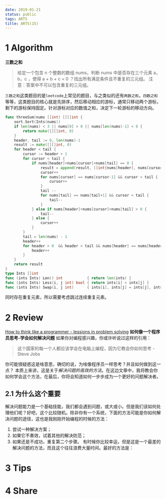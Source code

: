 ```yaml
---
date: 2019-01-21
status: public
tags: ARTS
title: ARTS(15)
---
```

# 1 Algorithm
**三数之和**
> 给定一个包含 n 个整数的数组 nums，判断 nums 中是否存在三个元素 a，b，c ，使得 a + b + c = 0 ？找出所有满足条件且不重复的三元组。
注意：答案中不可以包含重复的三元组。

`三数之和`这类题目的是`leetcode`上常见的题目，与之类似的还有`两数之和`，`四数之和`等等，这类题目的核心就是先排序，然后移动相应的游标，通常只移动两个游标， 剩下的游标保持固定。针对游标对应的数值之和，决定下一轮游标的移动方向。
```go
func threeSum(nums []int) [][]int {
	sort.Sort(Ints(nums))
	if len(nums) < 3 || nums[0] > 0 || nums[len(nums)-1] < 0 {
		return make([][]int, 0)
	}
	header, tail := 0, len(nums)-1
	result := make([][]int, 0)
	for header < tail {
		cursor := header + 1
		for cursor < tail {
			if nums[header]+nums[cursor]+nums[tail] == 0 {
				result = append(result, []int{nums[header], nums[cursor], nums[tail]})
				cursor++
				for nums[cursor] == nums[cursor-1] && cursor < tail {
					cursor++
				}
				tail --
				for nums[tail] == nums[tail+1] && cursor < tail {
					tail--
				}
			} else if nums[header]+nums[cursor]+nums[tail] > 0 {
				tail--
			} else {
				cursor++
			}
		}
		tail = len(nums) - 1
		header++
		for header > 0  && header < tail && nums[header] == nums[header-1]{
			header++
		}
	}
	return result
}
type Ints []int
func (ints Ints) Len() int           { return len(ints) }
func (ints Ints) Less(i, j int) bool { return ints[i] < ints[j] }
func (ints Ints) Swap(i, j int)      { ints[i], ints[j] = ints[j], ints[i] }
```
同时存在重复元素，所以需要考虑跳过连续重复元素。
# 2 Review
[How to think like a programmer - lessions in problem solving](https://medium.freecodecamp.org/how-to-think-like-a-programmer-lessons-in-problem-solving-d1d8bf1de7d2?source=email-b2b9bf6c4b8b-1535364439966-digest.reader------0-49------------------e93d4f2c_b798_4f39_a80d_e1ab2a3eb2ef-1&sectionName=top)
**如何像一个程序员思考-学会如何解决问题**
如果你对编程感兴趣，你或许听说过这样的引用：
> 这个国家的每一个人都应该学会在电脑上编程，因为它教会你如何思考 - Steve Jobs

你可能很疑惑这是啥意思，确切的说，为啥像程序员一样思考？并且如何做到这一点？
本质上来讲，这是关于*解决问题的高效的方法*。在这边文章中，我将教会你如何学会这个方法，在最后，你将会知道如何一步步成为一个更好的问题解决者。
## 2.1 为什么这个重要
解决问题能力是一个基础技能，我们都会遇到问题，或大或小。但是我们该如何处理他们呢？好吧，这个比较随机。除非你有一个系统，下面的方法可能是你如何解决问题的途径，这也是我刚刚开始编程的时候的方法：
1. 尝试一种解决方案；
2. 如果它不奏效，试着其他的解决防范；
3. 如果还是不成功，重复第二个步骤。
有时候你比较幸运，但是这是一个最差的解决问题的方法，而且这个往往浪费大量时间。最好的方法是：

# 3 Tips
# 4 Share
